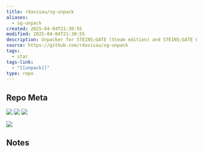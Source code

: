 ```yaml
---
title: rdavisau/sg-unpack
aliases:
  - sg-unpack
created: 2025-04-04T21:30:55
modified: 2025-04-04T21:30:55
description: Unpacker for STEINS;GATE (Steam edition) and STEINS;GATE 0 .mpk content files
source: https://github.com/rdavisau/sg-unpack
tags:
  - star
tags-link:
  - "[[unpack]]"
type: repo
---
```

## Repo Meta

![](https://img.shields.io/github/stars/rdavisau/sg-unpack?style=for-the-badge&label=stars) ![](https://img.shields.io/github/repo-size/rdavisau/sg-unpack?style=for-the-badge&label=size) ![](https://img.shields.io/github/created-at/rdavisau/sg-unpack?style=for-the-badge&label=since)

[![](https://github-readme-stats.vercel.app/api/pin/?username=rdavisau&repo=sg-unpack&bg_color=00000000)](https://github.com/rdavisau/sg-unpack)

## Notes

